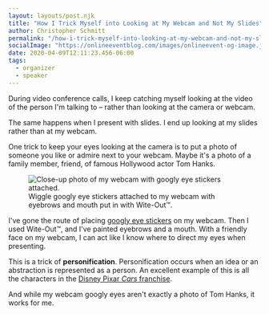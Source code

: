 ```yaml
---
layout: layouts/post.njk
title: "How I Trick Myself into Looking at My Webcam and Not My Slides"
author: Christopher Schmitt
permalink: "/how-i-trick-myself-into-looking-at-my-webcam-and-not-my-slides/"
socialImage: "https://onlineeventblog.com/images/onlineevent-og-image.jpg"
date: 2020-04-09T12:11:23.456-06:00
tags:
  - organizer
  - speaker
---
```


During video conference calls, I keep catching myself looking at the video of the person I'm talking to – rather than looking at the camera or webcam.

The same happens when I present with slides. I end up looking at my slides rather than at my webcam.

One trick to keep your eyes looking at the camera is to put a photo of someone you like or admire next to your webcam. Maybe it's a photo of a family member, friend, of famous Hollywood actor Tom Hanks.

<figure>
    <img src="/images/blog/2020-04-09-webcam.jpg" alt="Close-up photo of my webcam with googly eye stickers attached." loading="lazy">
    <figcaption>Wiggle googly eye stickers attached to my webcam with eyebrows and mouth put in with Wite-Out&trade;.</figcaption>
</figure>

I've gone the route of placing [googly eye stickers](https://amzn.to/3aS0amq) on my webcam. Then I used Wite-Out&trade;, and I've painted eyebrows and a mouth. With a friendly face on my webcam, I can act like I know where to direct my eyes when presenting.

This is a trick of **personification**. Personification occurs when an idea or an abstraction is represented as a person. An excellent example of this is all the characters in the [Disney Pixar _Cars_ franchise](https://cars.disney.com/).

And while my webcam googly eyes aren't exactly a photo of Tom Hanks, it works for me.






